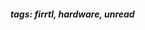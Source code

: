 <!-- Please prefix the notes with the date as in [22/12/2020] -->

##### tags: firrtl, hardware, unread